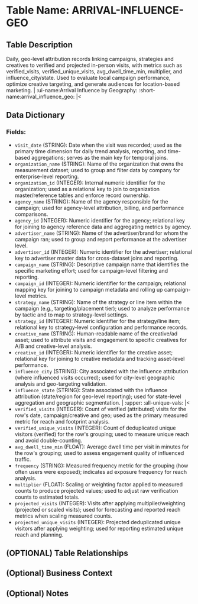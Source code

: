 # Table Name: ARRIVAL-INFLUENCE-GEO

## Table Description
Daily, geo-level attribution records linking campaigns, strategies and creatives to verified and projected in-person visits, with metrics such as verified_visits, verified_unique_visits, avg_dwell_time_min, multiplier, and influence_city/state. Used to evaluate local campaign performance, optimize creative targeting, and generate audiences for location-based marketing. | :ui-name:Arrival Influence by Geography: :short-name:arrival_influence_geo: |<

## Data Dictionary

### Fields:

- `visit_date` (STRING): Date when the visit was recorded; used as the primary time dimension for daily trend analysis, reporting, and time-based aggregations; serves as the main key for temporal joins.
- `organization_name` (STRING): Name of the organization that owns the measurement dataset; used to group and filter data by company for enterprise-level reporting.
- `organization_id` (INTEGER): Internal numeric identifier for the organization; used as a relational key to join to organization master/reference tables and enforce record ownership.
- `agency_name` (STRING): Name of the agency responsible for the campaign; used for agency-level attribution, billing, and performance comparisons.
- `agency_id` (INTEGER): Numeric identifier for the agency; relational key for joining to agency reference data and aggregating metrics by agency.
- `advertiser_name` (STRING): Name of the advertiser/brand for whom the campaign ran; used to group and report performance at the advertiser level.
- `advertiser_id` (INTEGER): Numeric identifier for the advertiser; relational key to advertiser master data for cross-dataset joins and reporting.
- `campaign_name` (STRING): Descriptive campaign name that identifies the specific marketing effort; used for campaign-level filtering and reporting.
- `campaign_id` (INTEGER): Numeric identifier for the campaign; relational mapping key for joining to campaign metadata and rolling up campaign-level metrics.
- `strategy_name` (STRING): Name of the strategy or line item within the campaign (e.g., targeting/placement tier); used to analyze performance by tactic and to map to strategy-level settings.
- `strategy_id` (INTEGER): Numeric identifier for the strategy/line item; relational key to strategy-level configuration and performance records.
- `creative_name` (STRING): Human-readable name of the creative/ad asset; used to attribute visits and engagement to specific creatives for A/B and creative-level analysis.
- `creative_id` (INTEGER): Numeric identifier for the creative asset; relational key for joining to creative metadata and tracking asset-level performance.
- `influence_city` (STRING): City associated with the influence attribution (where influenced visits occurred); used for city-level geographic analysis and geo-targeting validation.
- `influence_state` (STRING): State associated with the influence attribution (state/region for geo-level reporting); used for state-level aggregation and geographic segmentation. | :upper: :all-unique-vals: |<
- `verified_visits` (INTEGER): Count of verified (attributed) visits for the row's date, campaign/creative and geo; used as the primary measured metric for reach and footprint analysis.
- `verified_unique_visits` (INTEGER): Count of deduplicated unique visitors (verified) for the row's grouping; used to measure unique reach and avoid double-counting.
- `avg_dwell_time_min` (FLOAT): Average dwell time per visit in minutes for the row's grouping; used to assess engagement quality of influenced traffic.
- `frequency` (STRING): Measured frequency metric for the grouping (how often users were exposed); indicates ad exposure frequency for reach analysis.
- `multiplier` (FLOAT): Scaling or weighting factor applied to measured counts to produce projected values; used to adjust raw verification counts to estimated totals.
- `projected_visits` (INTEGER): Visits after applying multiplier/weighting (projected or scaled visits); used for forecasting and reported reach metrics when scaling measured counts.
- `projected_unique_visits` (INTEGER): Projected deduplicated unique visitors after applying weighting; used for reporting estimated unique reach and planning.

## (OPTIONAL) Table Relationships

## (Optional) Business Context

## (Optional) Notes

